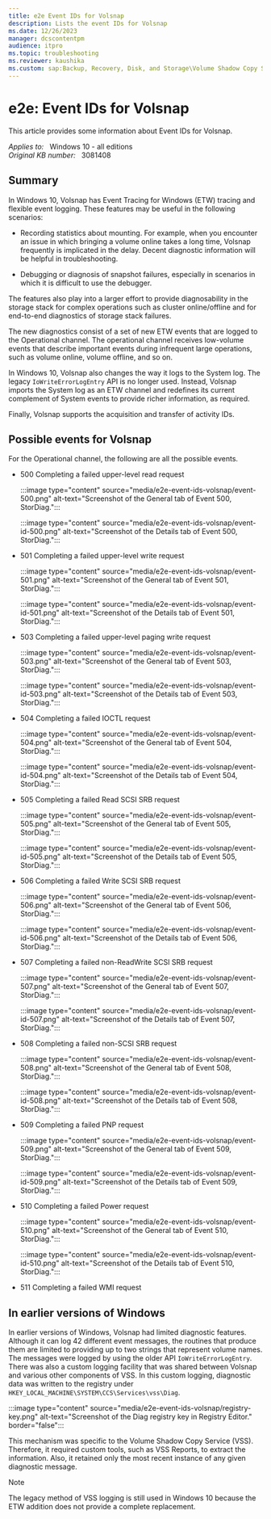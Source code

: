```yaml
---
title: e2e Event IDs for Volsnap
description: Lists the event IDs for Volsnap
ms.date: 12/26/2023
manager: dcscontentpm
audience: itpro
ms.topic: troubleshooting
ms.reviewer: kaushika
ms.custom: sap:Backup, Recovery, Disk, and Storage\Volume Shadow Copy Service (VSS), csstroubleshoot
---
```

# e2e: Event IDs for Volsnap

This article provides some information about Event IDs for Volsnap.

_Applies to:_ &nbsp; Windows 10 - all editions  
_Original KB number:_ &nbsp; 3081408

## Summary

In Windows 10, Volsnap has Event Tracing for Windows (ETW) tracing and flexible event logging. These features may be useful in the following scenarios:

- Recording statistics about mounting. For example, when you encounter an issue in which bringing a volume online takes a long time, Volsnap frequently is implicated in the delay. Decent diagnostic information will be helpful in troubleshooting.

- Debugging or diagnosis of snapshot failures, especially in scenarios in which it is difficult to use the debugger.

The features also play into a larger effort to provide diagnosability in the storage stack for complex operations such as cluster online/offline and for end-to-end diagnostics of storage stack failures.

The new diagnostics consist of a set of new ETW events that are logged to the Operational channel. The operational channel receives low-volume events that describe important events during infrequent large operations, such as volume online, volume offline, and so on.

In Windows 10, Volsnap also changes the way it logs to the System log. The legacy `IoWriteErrorLogEntry` API is no longer used. Instead, Volsnap imports the System log as an ETW channel and redefines its current complement of System events to provide richer information, as required.

Finally, Volsnap supports the acquisition and transfer of activity IDs.

## Possible events for Volsnap

For the Operational channel, the following are all the possible events.

- 500 Completing a failed upper-level read request

    :::image type="content" source="media/e2e-event-ids-volsnap/event-500.png" alt-text="Screenshot of the General tab of Event 500, StorDiag.":::

    :::image type="content" source="media/e2e-event-ids-volsnap/event-id-500.png" alt-text="Screenshot of the Details tab of Event 500, StorDiag.":::

- 501 Completing a failed upper-level write request

    :::image type="content" source="media/e2e-event-ids-volsnap/event-501.png" alt-text="Screenshot of the General tab of Event 501, StorDiag.":::

    :::image type="content" source="media/e2e-event-ids-volsnap/event-id-501.png" alt-text="Screenshot of the Details tab of Event 501, StorDiag.":::

- 503 Completing a failed upper-level paging write request

    :::image type="content" source="media/e2e-event-ids-volsnap/event-503.png" alt-text="Screenshot of the General tab of Event 503, StorDiag.":::

    :::image type="content" source="media/e2e-event-ids-volsnap/event-id-503.png" alt-text="Screenshot of the Details tab of Event 503, StorDiag.":::

- 504 Completing a failed IOCTL request

    :::image type="content" source="media/e2e-event-ids-volsnap/event-504.png" alt-text="Screenshot of the General tab of Event 504, StorDiag.":::

    :::image type="content" source="media/e2e-event-ids-volsnap/event-id-504.png" alt-text="Screenshot of the Details tab of Event 504, StorDiag.":::

- 505 Completing a failed Read SCSI SRB request

    :::image type="content" source="media/e2e-event-ids-volsnap/event-505.png" alt-text="Screenshot of the General tab of Event 505, StorDiag.":::

    :::image type="content" source="media/e2e-event-ids-volsnap/event-id-505.png" alt-text="Screenshot of the Details tab of Event 505, StorDiag.":::

- 506 Completing a failed Write SCSI SRB request

    :::image type="content" source="media/e2e-event-ids-volsnap/event-506.png" alt-text="Screenshot of the General tab of Event 506, StorDiag.":::

    :::image type="content" source="media/e2e-event-ids-volsnap/event-id-506.png" alt-text="Screenshot of the Details tab of Event 506, StorDiag.":::

- 507 Completing a failed non-ReadWrite SCSI SRB request

    :::image type="content" source="media/e2e-event-ids-volsnap/event-507.png" alt-text="Screenshot of the General tab of Event 507, StorDiag.":::

    :::image type="content" source="media/e2e-event-ids-volsnap/event-id-507.png" alt-text="Screenshot of the Details tab of Event 507, StorDiag.":::

- 508 Completing a failed non-SCSI SRB request

    :::image type="content" source="media/e2e-event-ids-volsnap/event-508.png" alt-text="Screenshot of the General tab of Event 508, StorDiag.":::

    :::image type="content" source="media/e2e-event-ids-volsnap/event-id-508.png" alt-text="Screenshot of the Details tab of Event 508, StorDiag.":::
- 509 Completing a failed PNP request

    :::image type="content" source="media/e2e-event-ids-volsnap/event-509.png" alt-text="Screenshot of the General tab of Event 509, StorDiag.":::

    :::image type="content" source="media/e2e-event-ids-volsnap/event-id-509.png" alt-text="Screenshot of the Details tab of Event 509, StorDiag.":::

- 510 Completing a failed Power request

    :::image type="content" source="media/e2e-event-ids-volsnap/event-510.png" alt-text="Screenshot of the General tab of Event 510, StorDiag.":::

    :::image type="content" source="media/e2e-event-ids-volsnap/event-id-510.png" alt-text="Screenshot of the Details tab of Event 510, StorDiag.":::

- 511 Completing a failed WMI request  

## In earlier versions of Windows

In earlier versions of Windows, Volsnap had limited diagnostic features. Although it can log 42 different event messages, the routines that produce them are limited to providing up to two strings that represent volume names. The messages were logged by using the older API `IoWriteErrorLogEntry`. There was also a custom logging facility that was shared between Volsnap and various other components of VSS. In this custom logging, diagnostic data was written to the registry under `HKEY_LOCAL_MACHINE\SYSTEM\CCS\Services\vss\Diag`.

:::image type="content" source="media/e2e-event-ids-volsnap/registry-key.png" alt-text="Screenshot of the Diag registry key in Registry Editor." border="false":::

This mechanism was specific to the Volume Shadow Copy Service (VSS). Therefore, it required custom tools, such as VSS Reports, to extract the information. Also, it retained only the most recent instance of any given diagnostic message.

> [!NOTE]
> The legacy method of VSS logging is still used in Windows 10 because the ETW addition does not provide a complete replacement.
